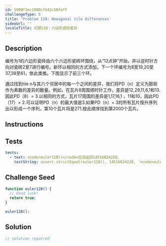 ```yaml
---
id: 5900f3ec1000cf542c50feff
challengeType: 5
title: 'Problem 128: Hexagonal tile differences'
videoUrl: ''
localeTitle: 问题128：六边形瓷砖差异
---
```


## Description
<section id="description">编号为1的六边形瓷砖由六个六边形瓷砖环围绕，从“12点钟”开始，并以逆时针方向对瓷砖2至7进行编号。新环以相同的方式添加，下一个环编号为8至19,20至37,38至61，依此类推。下图显示了前三个环。 <p>通过找到tile n与其六个邻居中的每一个之间的差异，我们将PD（n）定义为那些作为素数的差异的数量。例如，在瓦片8周围顺时针工作，差异是12,29,11,6,1和13.因此PD（8）= 3.以相同的方式，瓦片17周围的差异是1,17,16,1 ，11和10，因此PD（17）= 2.可以证明PD（n）的最大值是3.如果PD（n）= 3的所有瓦片按升序列出以形成一个序列，第10个瓦片将是271.按此顺序找到第2000个瓦片。 </p></section>

## Instructions
<section id="instructions">
</section>

## Tests
<section id='tests'>

```yml
tests:
  - text: <code>euler128()</code>应该返回14516824220。
    testString: assert.strictEqual(euler128(), 14516824220, '<code>euler128()</code> should return 14516824220.');

```

</section>

## Challenge Seed
<section id='challengeSeed'>

<div id='js-seed'>

```js
function euler128() {
  // Good luck!
  return true;
}

euler128();

```

</div>



</section>

## Solution
<section id='solution'>

```js
// solution required
```
</section>
